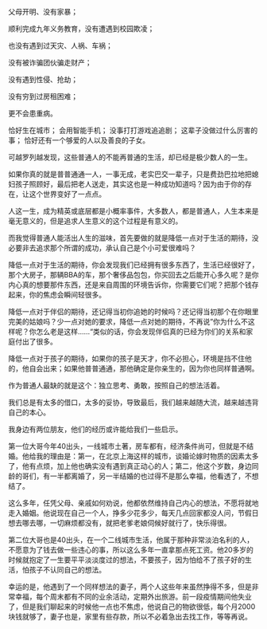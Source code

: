 父母开明、没有家暴；

顺利完成九年义务教育，没有遭遇到校园欺凌；

也没有遇到过天灾、人祸、车祸；

没有被诈骗团伙骗走财产；

没有遇到性侵、抢劫；

没有穷到过房租困难；

更不会患重病。

 恰好生在城市； 会用智能手机； 没事打打游戏追追剧； 这辈子没做过什么厉害的事； 恰好还有一个够爱的人以及善良的子女。

可越罗列越发现，这些普通人的不能再普通的生活，却已经是极少数人的一生。

如果你真的就是普普通通一人，一事无成，老实巴交一辈子，只是费劲巴拉地把媳妇孩子照顾好，最后把老人送走，其实这也是一种成功知道吗？因为由于你的存在，让这个世界变好了一点点。

人这一生，成为精英或底层都是小概率事件，大多数人，都是普通人，人生本来是毫无意义的，但是追求人生意义的这个过程是有意义的。

而我觉得普通人能活出人生的滋味，首先要做的就是降低一点对于生活的期待，没必要非去追求那个所谓的成功，承认自己是个小可爱很难吗？

降低一点对于生活的期待，你会发现我们已经拥有很多东西了，生活已经很好了，那个大房子，那辆BBA的车，那个奢侈品包包，你买回去之后能开心多久呢？是你内心真的想要那件东西，还是来自周围的环境告诉你，你需要它们呢？把那个钱存起来，你的焦虑会瞬间轻很多。

降低一点对于伴侣的期待，还记得当初你追她的时候吗？还记得当初那个在你眼里完美的姑娘吗？少一点对她的要求，降低一点对她的期待，不再说”你为什么不这样呢？你怎么老是这样……“类似的话，你会发现伴侣真的已经为你们的关系和家庭付出了很多。

降低一点对于孩子的期待，如果你的孩子是天才，你不必担心，环境是挡不住他的，他自会出来；如果他普普通通，那他确定是你亲生的，因为你也同样普通啊。

作为普通人最缺的就是这个：独立思考、勇敢，按照自己的想法活着。

我们总是有太多的借口，太多的妥协，导致最后，我们越来越随大流，越来越违背自己的本心。

我身边有两位朋友，他们的经历或许能给我们一些启示。

第一位大哥今年40出头，一线城市土著，房车都有，经济条件尚可，但就是不结婚。他给我的理由是：第一，在北京上海这样的城市，谈婚论嫁时物质的因素太多了，他有点烦，加上他也确实没有遇到真正动心的人；第二，他这个岁数，身边同龄的哥们，有一半都离婚了，另一半结婚的也过得不是那么幸福，他看透了，不想结了。

这么多年，任凭父母、亲戚如何劝说，他都依然维持自己内心的想法，不愿将就地走入婚姻。他说现在自己一个人，挣多少花多少，每天几点回家都没人问，节假日想去哪去哪，一切麻烦都没有，就把老爹老娘伺候好就行了，快乐得很。

第二位大哥也是40出头，在一个二线城市生活，他属于那种非常淡泊名利的人，不愿意为了钱去做一些违心的事，所以这么多年一直拿那点死工资。他20多岁的时候就抱定了一生要平平淡淡度过的想法，不要孩子，因为怕给不了孩子好的生活，怕孩子不认同自己的想法。

幸运的是，他遇到了一个同样想法的妻子，两个人这些年来虽然挣得不多，但是非常幸福，每个周末都有不同的业余活动，定期外出旅游。前一段疫情期间他失业了，但是我们聊起来的时候他一点也不焦虑，他说自己的物欲很低，每个月2000块钱就够了，妻子也是，家里有些存款，所以不必着急出去找工作，等等再说。

